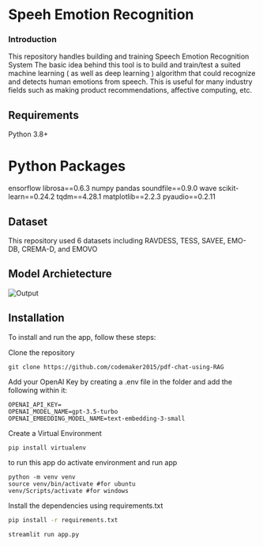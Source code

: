 # Speeh Emotion Recognition

### Introduction

This repository handles building and training Speech Emotion Recognition System
The basic idea behind this tool is to build and train/test a suited machine learning ( as well as deep learning ) algorithm that could recognize and detects human emotions from speech.
This is useful for many industry fields such as making product recommendations, affective computing, etc.

## Requirements
  Python 3.8+
# Python Packages
ensorflow
librosa==0.6.3
numpy
pandas
soundfile==0.9.0
wave
scikit-learn==0.24.2
tqdm==4.28.1
matplotlib==2.2.3
pyaudio==0.2.11

## Dataset
This repository used 6 datasets including RAVDESS, TESS, SAVEE, EMO-DB, CREMA-D, and EMOVO

## Model Archietecture
![Output](demos/demo_min.gif)

## Installation

To install and run the app, follow these steps:

Clone the repository 

```
git clone https://github.com/codemaker2015/pdf-chat-using-RAG
```

Add your OpenAI Key by creating a .env file in the folder and add the following within it:

```
OPENAI_API_KEY=
OPENAI_MODEL_NAME=gpt-3.5-turbo
OPENAI_EMBEDDING_MODEL_NAME=text-embedding-3-small
```

Create a Virtual Environment

```
pip install virtualenv
```

to run this app do activate environment and run app

```
python -m venv venv
source venv/bin/activate #for ubuntu
venv/Scripts/activate #for windows
```

Install the dependencies using requirements.txt

```bash
pip install -r requirements.txt
```

```
streamlit run app.py
```



